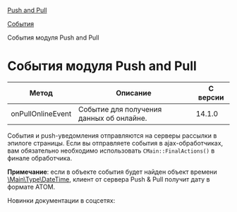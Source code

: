 [Push and Pull](/api_help/push_pull/index.php)

[События](/api_help/push_pull/events/index.php)

События модуля Push and Pull

События модуля Push and Pull
============================

| Метод | Описание | С версии |
| --- | --- | --- |
| onPullOnlineEvent | Событие для получения данных об онлайне. | 14.1.0 |

Cобытия и push-уведомления отправляются на серверы рассылки в эпилоге страницы. Если вы отправляете события в ajax-обработчиках, вам обязательно необходимо использовать `CMain::FinalActions()` в финале обработчика.

**Примечание**: если в объекте события будет найден объект времени [\Main\Type\DateTime](https://dev.1c-bitrix.ru/api_d7/bitrix/main/type/datetime/index.php), клиент от сервера Push & Pull получит дату в формате ATOM.

Новинки документации в соцсетях: